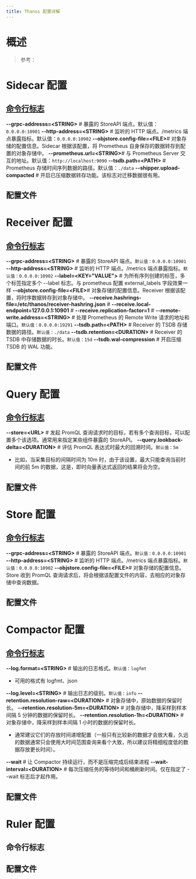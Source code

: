 ```yaml
---
title: Thanos 配置详解
---
```


# 概述

> 参考：

# Sidecar 配置

## [命令行标志](https://thanos.io/tip/components/sidecar.md/#flags)

**--grpc-addresss=\<STRING>** # 暴露的 StoreAPI 端点。默认值：`0.0.0.0:10901`
**--http-address=\<STRING>** # 监听的 HTTP 端点。/metrics 端点暴露指标。默认值：`0.0.0.0:10902`
**--objstore.config-file=\<FILE>**# 对象存储的配置信息。Sidecar 根据该配置，将 Prometheus 自身保存的数据转存到配置的对象存储中。
**--prometheus.url=\<STRING>**# 与 Prometheus Server 交互的地址。默认值：`http://localhost:9090`
**--tsdb.path=\<PATH>** # Prometheus 存储时间序列数据的路径。默认值：`./data`
**--shipper.upload-compacted** # 开启已压缩数据转存功能。该标志对迁移数据很有用。

## 配置文件

# Receiver 配置

## [命令行标志](https://thanos.io/tip/components/receive.md/#flags)

**--grpc-address=\<STRING>** # 暴露的 StoreAPI 端点。`默认值：0.0.0.0:10901`
**--http-address=\<STRING>** # 监听的 HTTP 端点。/metrics 端点暴露指标。`默认值：0.0.0.0:10902`
**--label=\<KEY="VALUE">** # 为所有序列创建的标签，多个标签指定多个 --label 标志。与 prometheus 配置 external_labels 字段效果一样
**--objstore.config-file=\<FILE>**# 对象存储的配置信息。Receiver 根据该配置，将时序数据转存到对象存储中。
**--receive.hashrings-file=/etc/thanos/receiver-hashring.json** #
**--receive.local-endpoint=127.0.0.1:10901** #
**--receive.replication-factor=1** #
**--remote-write.address=\<STRING>** # 处理 Prometheus 的 Remote Write 请求的地址和端口。`默认值：0.0.0.0:19291`
**--tsdb.path=\<PATH>** # Receiver 的 TSDB 存储数据的路径。`默认值：./data`
**--tsdb.retention=\<DURATION>** # Receiver 的 TSDB 中存储数据的时长。`默认值：15d`
**--tsdb.wal-compression** # 开启压缩 TSDB 的 WAL 功能。

## 配置文件

# Query 配置

## [命令行标志](https://thanos.io/tip/components/query.md/#flags)

**--store=\<URL>** # 发起 PromQL 查询请求时的目标，若有多个查询目标，可以配置多个该选项。通常用来指定某些组件暴露的 StoreAPI。
**--query.lookback-delta=\<DURATION>** # 评估 PromQL 表达式时最大的回溯时间。`默认值：5m`

- 比如，当采集目标的间隔时间为 10m 时，由于该设置，最大只能查询当前时间的前 5m 的数据，这是，即时向量表达式返回的结果将会为空。

## 配置文件

# Store 配置

## [命令行标志](https://thanos.io/tip/components/store.md/#flags)

**--grpc-address=\<STRING>** # 暴露的 StoreAPI 端点。`默认值：0.0.0.0:10901`
**--http-address=\<STRING>** # 监听的 HTTP 端点。/metrics 端点暴露指标。`默认值：0.0.0.0:10902`
**--objstore.config-file=\<FILE>**# 对象存储的配置信息。Store 收到 PromQL 查询请求后，将会根据该配置文件的内容，去相应的对象存储中查询数据。

## 配置文件

# Compactor 配置

## [命令行标志](https://thanos.io/tip/components/compact.md/#flags)

**--log.format=\<STRING>** # 输出的日志格式。`默认值：logfmt`

- 可用的格式有 logfmt、json

**--log.level=\<STRING>** # 输出日志的级别。`默认值：info`
**--retention.resolution-raw=\<DURATION>** # 对象存储中，原始数据的保留时长。
**--retention.resolution-5m=\<DURATION>** # 对象存储中，降采样到样本间隔 5 分钟的数据的保留时长。
**--retention.resolution-1h=\<DURATION>** # 对象存储中，降采样到样本间隔 1 小时的数据的保留时长。

- 通常建议它们的存放时间递增配置（一般只有比较新的数据才会放大看，久远的数据通常只会使用大时间范围查询来看个大致，所以建议将精细程度低的数据存放更长时间）。

**--wait** # 让 Compactor 持续运行，而不是压缩完成后结束进程
**--wait-interval=\<DURATION>** # 每次压缩任务的等待时间和桶刷新时间。仅在指定了 --wait 标志后才起作用。

## 配置文件

# Ruler 配置

## 命令行标志

## 配置文件

